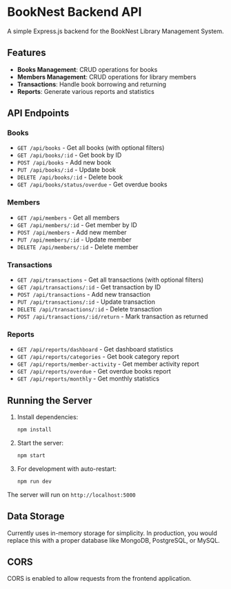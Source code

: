 # BookNest Backend API

A simple Express.js backend for the BookNest Library Management System.

## Features

- **Books Management**: CRUD operations for books
- **Members Management**: CRUD operations for library members
- **Transactions**: Handle book borrowing and returning
- **Reports**: Generate various reports and statistics

## API Endpoints

### Books
- `GET /api/books` - Get all books (with optional filters)
- `GET /api/books/:id` - Get book by ID
- `POST /api/books` - Add new book
- `PUT /api/books/:id` - Update book
- `DELETE /api/books/:id` - Delete book
- `GET /api/books/status/overdue` - Get overdue books

### Members
- `GET /api/members` - Get all members
- `GET /api/members/:id` - Get member by ID
- `POST /api/members` - Add new member
- `PUT /api/members/:id` - Update member
- `DELETE /api/members/:id` - Delete member

### Transactions
- `GET /api/transactions` - Get all transactions (with optional filters)
- `GET /api/transactions/:id` - Get transaction by ID
- `POST /api/transactions` - Add new transaction
- `PUT /api/transactions/:id` - Update transaction
- `DELETE /api/transactions/:id` - Delete transaction
- `POST /api/transactions/:id/return` - Mark transaction as returned

### Reports
- `GET /api/reports/dashboard` - Get dashboard statistics
- `GET /api/reports/categories` - Get book category report
- `GET /api/reports/member-activity` - Get member activity report
- `GET /api/reports/overdue` - Get overdue books report
- `GET /api/reports/monthly` - Get monthly statistics

## Running the Server

1. Install dependencies:
   ```bash
   npm install
   ```

2. Start the server:
   ```bash
   npm start
   ```

3. For development with auto-restart:
   ```bash
   npm run dev
   ```

The server will run on `http://localhost:5000`

## Data Storage

Currently uses in-memory storage for simplicity. In production, you would replace this with a proper database like MongoDB, PostgreSQL, or MySQL.

## CORS

CORS is enabled to allow requests from the frontend application.